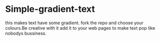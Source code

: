 # Simple-gradient-text

this makes text have some gradient.
fork the repo and choose your colours.Be creative with it add it to your web pages to make text pop like nobodys bussiness.
